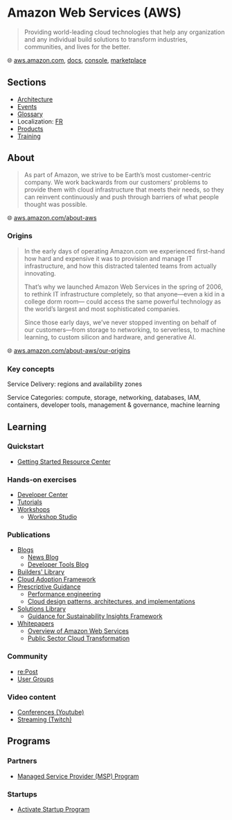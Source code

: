 # Amazon Web Services (AWS)

> Providing world-leading cloud technologies that help any organization and any individual build solutions to transform industries, communities, and lives for the better.

🌐 [aws.amazon.com](https://aws.amazon.com/), [docs](https://docs.aws.amazon.com/), [console](https://console.aws.amazon.com/), [marketplace](https://aws.amazon.com/marketplace/)

## Sections

* [Architecture](aws-architecture.md)
* [Events](aws-events.md)
* [Glossary](aws-glossary.md)
* Localization: [FR](aws-local-fr.md)
* [Products](aws-products.md)
* [Training](aws-training.md)

## About

> As part of Amazon, we strive to be Earth’s most customer-centric company.
> We work backwards from our customers’ problems to provide them with cloud infrastructure that meets their needs, so they can reinvent continuously and push through barriers of what people thought was possible.

🌐 [aws.amazon.com/about-aws](https://aws.amazon.com/about-aws/)

### Origins

> In the early days of operating Amazon.com we experienced first-hand how hard and expensive it was to provision and manage IT infrastructure, and how this distracted talented teams from actually innovating.
>
> That’s why we launched Amazon Web Services in the spring of 2006, to rethink IT infrastructure completely, so that anyone—even a kid in a college dorm room— could access the same powerful technology as the world’s largest and most sophisticated companies.
>
> Since those early days, we’ve never stopped inventing on behalf of our customers—from storage to networking, to serverless, to machine learning, to custom silicon and hardware, and generative AI.

🌐 [aws.amazon.com/about-aws/our-origins](https://aws.amazon.com/about-aws/our-origins/)

### Key concepts

Service Delivery: regions and availability zones

Service Categories: compute, storage, networking, databases, IAM, containers, developer tools, management & governance, machine learning

## Learning

### Quickstart

* [Getting Started Resource Center](https://aws.amazon.com/getting-started)

### Hands-on exercises

* [Developer Center](https://aws.amazon.com/developer/)
* [Tutorials](https://aws.amazon.com/getting-started/hands-on/)
* [Workshops](https://workshops.aws/)
  * [Workshop Studio](https://catalog.workshops.aws/)

### Publications

* [Blogs](https://aws.amazon.com/blogs/)
  * [News Blog](https://aws.amazon.com/blogs/aws/)
  * [Developer Tools Blog](https://aws.amazon.com/blogs/developer/)
* [Builders' Library](https://aws.amazon.com/builders-library/)
* [Cloud Adoption Framework](https://aws.amazon.com/cloud-adoption-framework/)
* [Prescriptive Guidance](https://aws.amazon.com/prescriptive-guidance/)
  * [Performance engineering](https://docs.aws.amazon.com/prescriptive-guidance/latest/performance-engineering-aws/introduction.html)
  * [Cloud design patterns, architectures, and implementations](https://docs.aws.amazon.com/prescriptive-guidance/latest/cloud-design-patterns/introduction.html)
* [Solutions Library](https://aws.amazon.com/solutions/)
  * [Guidance for Sustainability Insights Framework](https://aws.amazon.com/solutions/guidance/sustainability-insights-framework-on-aws/?did=fs_card&trk=fs_card)
* [Whitepapers](https://aws.amazon.com/whitepapers/)
  * [Overview of Amazon Web Services](https://docs.aws.amazon.com/whitepapers/latest/aws-overview/introduction.html)
  * [Public Sector Cloud Transformation](https://docs.aws.amazon.com/whitepapers/latest/public-sector-cloud-transformation/public-sector-cloud-transformation.html)

### Community

* [re:Post](https://repost.aws/)
* [User Groups](https://aws.amazon.com/developer/community/usergroups/)

### Video content

* [Conferences (Youtube)](https://www.youtube.com/@AWSEventsChannel)
* [Streaming (Twitch)](https://www.twitch.tv/aws)

## Programs

### Partners

* [Managed Service Provider (MSP) Program](https://aws.amazon.com/partners/programs/msp/)

### Startups

* [Activate Startup Program](https://aws.amazon.com/activate/activate-landing/)
